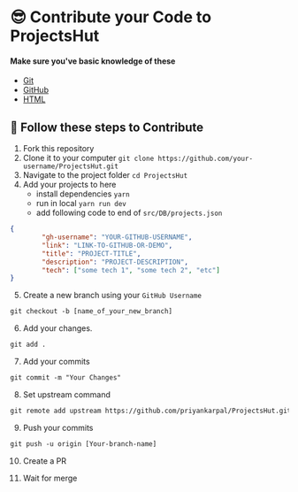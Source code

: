 # 😎 Contribute your Code to ProjectsHut

#### Make sure you've basic knowledge of these

- [Git](https://git-scm.com)
- [GitHub](https://github.com)
- [HTML](https://www.w3schools.com/html)

## 🧐 Follow these steps to Contribute

1.  Fork this repository
2.  Clone it to your computer `git clone https://github.com/your-username/ProjectsHut.git`
3.  Navigate to the project folder `cd ProjectsHut`
4.  Add your projects to here
    - install dependencies `yarn`
    - run in local `yarn run dev`
    - add following code to end of `src/DB/projects.json`

```json
{
        "gh-username": "YOUR-GITHUB-USERNAME",
        "link": "LINK-TO-GITHUB-OR-DEMO",
        "title": "PROJECT-TITLE",
        "description": "PROJECT-DESCRIPTION",
        "tech": ["some tech 1", "some tech 2", "etc"]
}
```

5.  Create a new branch using your `GitHub Username`

```diff
git checkout -b [name_of_your_new_branch]
```

6. Add your changes.
```diff
git add .
```

7. Add your commits

```diff
git commit -m "Your Changes"
```

8. Set upstream command

```diff
git remote add upstream https://github.com/priyankarpal/ProjectsHut.git
```

9. Push your commits

```diff
git push -u origin [Your-branch-name]
```

10. Create a PR

11. Wait for merge
